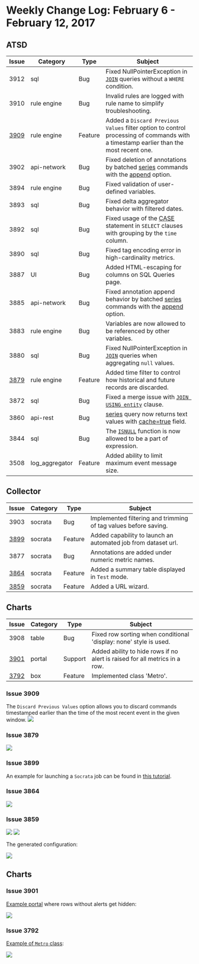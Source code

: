 # Weekly Change Log: February 6 - February 12, 2017

## ATSD

| Issue| Category       | Type    | Subject                                                                              |
|------|----------------|---------|--------------------------------------------------------------------------------------|
| 3912 | sql            | Bug     | Fixed NullPointerException in [`JOIN`](../../sql/README.md#joins) queries without a `WHERE` condition.                                                                                                          |
| 3910 | rule engine    | Bug     | Invalid rules are logged with rule name to simplify troubleshooting.                                    |
| [3909](#issue-3909) | rule engine    | Feature | Added a `Discard Previous Values` filter option to control processing of commands with a timestamp earlier than the most recent one.                                                                                                               |
| 3902 | api-network    | Bug     | Fixed deletion of annotations by batched [series](../../api/network/series.md#series-command) commands with the [append](../../api/network/series.md#text-append) option.                                            |
| 3894 | rule engine    | Bug     | Fixed validation of user-defined variables. |
| 3893 | sql            | Bug     | Fixed delta aggregator behavior with filtered dates.                                  |
| 3892 | sql            | Bug     | Fixed usage of the [CASE](../../sql/README.md#case-expression) statement in `SELECT` clauses with grouping by the `time` column.    |
| 3890 | sql            | Bug     | Fixed tag encoding error in high-cardinality metrics.                                 |
| 3887 | UI             | Bug     | Added HTML-escaping for columns on SQL Queries page.                                  |
| 3885 | api-network    | Bug     | Fixed annotation append behavior by batched [series](../../api/network/series.md#series-command) commands with the [append](../../api/network/series.md#text-append) option.                                             |
| 3883 | rule engine    | Bug     | Variables are now allowed to be referenced by other variables.                            |
| 3880 | sql            | Bug     | Fixed NullPointerException in [`JOIN`](../../sql/README.md#joins) queries when aggregating `null` values.   |
| [3879](#issue-3879) | rule engine    | Feature | Added time filter to control how historical and future records are discarded.                                                                    |
| 3872 | sql            | Bug     | Fixed a merge issue with [`JOIN USING entity`](../../sql/README.md#join-syntax) clause.              |
| 3860 | api-rest       | Bug     | [series](../../api/network/series.md#series-command) query now returns text values with [cache=true](../../api/data/series/query.md#control-fields) field.                                                             |
| 3844 | sql            | Bug     | The [`ISNULL`](../../sql/README.md#other-functions) function is now allowed to be a part of expression.               |
| 3508 | log_aggregator | Feature | Added ability to limit maximum event message size.                                          |

## Collector

| Issue| Category       | Type    | Subject                                                                              |
|------|----------------|---------|--------------------------------------------------------------------------------------|
| 3903 | socrata        | Bug     | Implemented filtering and trimming of tag values before saving.                                      |
| [3899](#issue-3899) | socrata        | Feature | Added capability to launch an automated job from dataset url.                                                |
| 3877 | socrata        | Bug     | Annotations are added under numeric metric names.                                         |
| [3864](#issue-3864) | socrata        | Feature | Added a summary table displayed in `Test` mode.                                            |
| [3859](#issue-3859) | socrata        | Feature | Added a URL wizard.                                                                   |

## Charts

| Issue| Category       | Type    | Subject                                                                              |
|------|----------------|---------|--------------------------------------------------------------------------------------|
| 3908 | table          | Bug     | Fixed row sorting when conditional 'display: none' style is used.                                      |
| [3901](#issue-3901) | portal    | Support | Added ability to hide rows if no alert is raised for all metrics in a row.          |
| [3792](#issue-3792) | box       | Feature | Implemented class 'Metro'.                                                            |

### Issue 3909

The `Discard Previous Values` option allows you to discard commands timestamped earlier than the time of the most recent event in the given window.
![](./Images/Figure_01.png)

### Issue 3879

![](./Images/Figure_02.png)

### Issue 3899

An example for launching a `Socrata` job can be found in [this tutorial](https://axibase.com/use-cases/integrations/socrata/python/).

### Issue 3864

![](./Images/Figure_03.png)

### Issue 3859

![](./Images/Figure_04.png)
![](./Images/Figure_05.png)

The generated configuration:

![](./Images/Figure_06.png)

## Charts

### Issue 3901

[Example portal](https://apps.axibase.com/chartlab/bb65c060) where rows without alerts get hidden:

![](./Images/Figure_07.png)

### Issue 3792

[Example of `Metro` class](https://apps.axibase.com/chartlab/6d6ae13c/2/):

![](./Images/Figure_08.png)